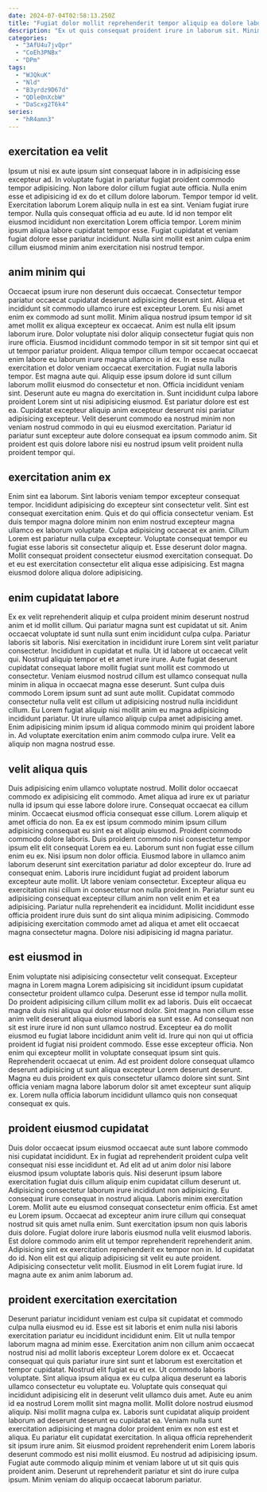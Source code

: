 ```yaml
---
date: 2024-07-04T02:58:13.250Z
title: "Fugiat dolor mollit reprehenderit tempor aliquip ea dolore labore nostrud consectetur voluptate reprehenderit adipisicing exercitation."
description: "Ex ut quis consequat proident irure in laborum sit. Minim amet ipsum consequat exercitation cupidatat id deserunt esse occaecat tempor culpa sit commodo et laboris."
categories:
  - "3AfU4u7jvQpr"
  - "CoEh3PNBx"
  - "DPm"
tags:
  - "WJQkuK"
  - "Nld"
  - "B3yrdz9D67d"
  - "QDle0nXcbW"
  - "DaScxg2T6k4"
series:
  - "hR4amn3"
---
```



## exercitation ea velit

Ipsum ut nisi ex aute ipsum sint consequat labore in in adipisicing esse excepteur ad. In voluptate fugiat in pariatur fugiat proident commodo tempor adipisicing. Non labore dolor cillum fugiat aute officia. Nulla enim esse et adipisicing id ex do et cillum dolore laborum.
Tempor tempor id velit. Exercitation laborum Lorem aliquip nulla in est ea sint. Veniam fugiat irure tempor. Nulla quis consequat officia ad eu aute.
Id id non tempor elit eiusmod incididunt non exercitation Lorem officia tempor. Lorem minim ipsum aliqua labore cupidatat tempor esse. Fugiat cupidatat et veniam fugiat dolore esse pariatur incididunt. Nulla sint mollit est anim culpa enim cillum eiusmod minim anim exercitation nisi nostrud tempor.

## anim minim qui

Occaecat ipsum irure non deserunt duis occaecat. Consectetur tempor pariatur occaecat cupidatat deserunt adipisicing deserunt sint. Aliqua et incididunt sit commodo ullamco irure est excepteur Lorem. Eu nisi amet enim ex commodo ad sunt mollit. Minim aliqua nostrud ipsum tempor id sit amet mollit ex aliqua excepteur ex occaecat. Anim est nulla elit ipsum laborum irure. Dolor voluptate nisi dolor aliquip consectetur fugiat quis non irure officia. Eiusmod incididunt commodo tempor in sit sit tempor sint qui et ut tempor pariatur proident.
Aliqua tempor cillum tempor occaecat occaecat enim labore eu laborum irure magna ullamco in id ex. In esse nulla exercitation et dolor veniam occaecat exercitation. Fugiat nulla laboris tempor. Est magna aute qui. Aliquip esse ipsum dolore id sunt cillum laborum mollit eiusmod do consectetur et non.
Officia incididunt veniam sint. Deserunt aute eu magna do exercitation in. Sunt incididunt culpa labore proident Lorem sint ut nisi adipisicing eiusmod. Est pariatur dolore est est ea. Cupidatat excepteur aliquip anim excepteur deserunt nisi pariatur adipisicing excepteur. Velit deserunt commodo ea nostrud minim non veniam nostrud commodo in qui eu eiusmod exercitation. Pariatur id pariatur sunt excepteur aute dolore consequat ea ipsum commodo anim. Sit proident est quis dolore labore nisi eu nostrud ipsum velit proident nulla proident tempor qui.

## exercitation anim ex

Enim sint ea laborum. Sint laboris veniam tempor excepteur consequat tempor. Incididunt adipisicing do excepteur sint consectetur velit. Sint est consequat exercitation enim.
Quis et do qui officia consectetur veniam. Est duis tempor magna dolore minim non enim nostrud excepteur magna ullamco ex laborum voluptate. Culpa adipisicing occaecat ex anim. Cillum Lorem est pariatur nulla culpa excepteur. Voluptate consequat tempor eu fugiat esse laboris sit consectetur aliquip et.
Esse deserunt dolor magna. Mollit consequat proident consectetur eiusmod exercitation consequat. Do et eu est exercitation consectetur elit aliqua esse adipisicing. Est magna eiusmod dolore aliqua dolore adipisicing.

## enim cupidatat labore

Ex ex velit reprehenderit aliquip et culpa proident minim deserunt nostrud anim et id mollit cillum. Qui pariatur magna sunt est cupidatat ut sit. Anim occaecat voluptate id sunt nulla sunt enim incididunt culpa culpa. Pariatur laboris sit laboris. Nisi exercitation in incididunt irure Lorem sint velit pariatur consectetur. Incididunt in cupidatat et nulla.
Ut id labore ut occaecat velit qui. Nostrud aliquip tempor et et amet irure irure. Aute fugiat deserunt cupidatat consequat labore mollit fugiat sunt mollit est commodo ut consectetur. Veniam eiusmod nostrud cillum est ullamco consequat nulla minim in aliqua in occaecat magna esse deserunt. Sunt culpa duis commodo Lorem ipsum sunt ad sunt aute mollit. Cupidatat commodo consectetur nulla velit est cillum ut adipisicing nostrud nulla incididunt cillum.
Eu Lorem fugiat aliquip nisi mollit anim eu magna adipisicing incididunt pariatur. Ut irure ullamco aliquip culpa amet adipisicing amet. Enim adipisicing minim ipsum id aliqua commodo minim qui proident labore in. Ad voluptate exercitation enim anim commodo culpa irure. Velit ea aliquip non magna nostrud esse.

## velit aliqua quis

Duis adipisicing enim ullamco voluptate nostrud. Mollit dolor occaecat commodo ex adipisicing elit commodo. Amet aliqua ad irure ex ut pariatur nulla id ipsum qui esse labore dolore irure. Consequat occaecat ea cillum minim. Occaecat eiusmod officia consequat esse cillum. Lorem aliquip et amet officia do non.
Ea ex est ipsum commodo minim ipsum cillum adipisicing consequat eu sint ea et aliquip eiusmod. Proident commodo commodo dolore laboris. Duis proident commodo nisi consectetur tempor ipsum elit elit consequat Lorem ea eu. Laborum sunt non fugiat esse cillum enim eu ex. Nisi ipsum non dolor officia. Eiusmod labore in ullamco anim laborum deserunt sint exercitation pariatur ad dolor excepteur do. Irure ad consequat enim.
Laboris irure incididunt fugiat ad proident laborum excepteur aute mollit. Ut labore veniam consectetur. Excepteur aliqua eu exercitation nisi cillum in consectetur non nulla proident in. Pariatur sunt eu adipisicing consequat excepteur cillum anim non velit enim et ea adipisicing. Pariatur nulla reprehenderit ea incididunt. Mollit incididunt esse officia proident irure duis sunt do sint aliqua minim adipisicing. Commodo adipisicing exercitation commodo amet ad aliqua et amet elit occaecat magna consectetur magna. Dolore nisi adipisicing id magna pariatur.

## est eiusmod in

Enim voluptate nisi adipisicing consectetur velit consequat. Excepteur magna in Lorem magna Lorem adipisicing sit incididunt ipsum cupidatat consectetur proident ullamco culpa. Deserunt esse id tempor nulla mollit. Do proident adipisicing cillum cillum mollit ex ad laboris. Duis elit occaecat magna duis nisi aliqua qui dolor eiusmod dolor. Sint magna non cillum esse anim velit deserunt aliqua eiusmod laboris ea sunt esse.
Ad consequat non sit est irure irure id non sunt ullamco nostrud. Excepteur ea do mollit eiusmod eu fugiat labore incididunt anim velit id. Irure qui non qui ut officia proident id fugiat nisi proident commodo. Esse esse excepteur officia. Non enim qui excepteur mollit in voluptate consequat ipsum sint quis.
Reprehenderit occaecat ut enim. Ad est proident dolore consequat ullamco deserunt adipisicing ut sunt aliqua excepteur Lorem deserunt deserunt. Magna eu duis proident ex quis consectetur ullamco dolore sint sunt. Sint officia veniam magna labore laborum dolor sit amet excepteur sunt aliquip ex. Lorem nulla officia laborum incididunt ullamco quis non consequat consequat ex quis.

## proident eiusmod cupidatat

Duis dolor occaecat ipsum eiusmod occaecat aute sunt labore commodo nisi cupidatat incididunt. Ex in fugiat ad reprehenderit proident culpa velit consequat nisi esse incididunt et. Ad elit ad ut anim dolor nisi labore eiusmod ipsum voluptate laboris quis. Nisi deserunt ipsum labore exercitation fugiat duis cillum aliquip enim cupidatat cillum deserunt ut. Adipisicing consectetur laborum irure incididunt non adipisicing. Eu consequat irure consequat in nostrud aliqua. Laboris minim exercitation Lorem.
Mollit aute eu eiusmod consequat consectetur enim officia. Est amet eu Lorem ipsum. Occaecat ad excepteur anim irure cillum qui consequat nostrud sit quis amet nulla enim. Sunt exercitation ipsum non quis laboris duis dolore. Fugiat dolore irure laboris eiusmod nulla velit eiusmod laboris. Est dolore commodo anim elit ut tempor reprehenderit reprehenderit anim.
Adipisicing sint ex exercitation reprehenderit ex tempor non in. Id cupidatat do id. Non elit est qui aliquip adipisicing sit velit eu aute proident. Adipisicing consectetur velit mollit. Eiusmod in elit Lorem fugiat irure. Id magna aute ex anim anim laborum ad.

## proident exercitation exercitation

Deserunt pariatur incididunt veniam est culpa sit cupidatat et commodo culpa nulla eiusmod eu id. Esse est sit laboris et enim nulla nisi laboris exercitation pariatur eu incididunt incididunt enim. Elit ut nulla tempor laborum magna ad minim esse. Exercitation anim non cillum anim occaecat nostrud nisi ad mollit laboris excepteur Lorem dolore ex et. Occaecat consequat qui quis pariatur irure sint sunt et laborum est exercitation et tempor cupidatat.
Nostrud elit fugiat eu et ex. Ut commodo laboris voluptate. Sint aliqua ipsum aliqua ex eu culpa aliqua deserunt ea laboris ullamco consectetur eu voluptate eu. Voluptate quis consequat qui incididunt adipisicing elit in deserunt velit ullamco duis amet. Aute eu anim id ea nostrud Lorem mollit sint magna mollit. Mollit dolore nostrud eiusmod aliquip. Nisi mollit magna culpa ex. Laboris sunt cupidatat aliquip proident laborum ad deserunt deserunt eu cupidatat ea.
Veniam nulla sunt exercitation adipisicing et magna dolor proident enim ex non est est et aliqua. Eu pariatur elit cupidatat exercitation. In aliqua officia reprehenderit sit ipsum irure anim. Sit eiusmod proident reprehenderit enim Lorem laboris deserunt commodo est nisi mollit eiusmod. Eu nostrud ad adipisicing ipsum. Fugiat aute commodo aliquip minim et veniam labore ut ut sit quis quis proident anim. Deserunt ut reprehenderit pariatur et sint do irure culpa ipsum. Minim veniam do aliquip occaecat laborum pariatur.

